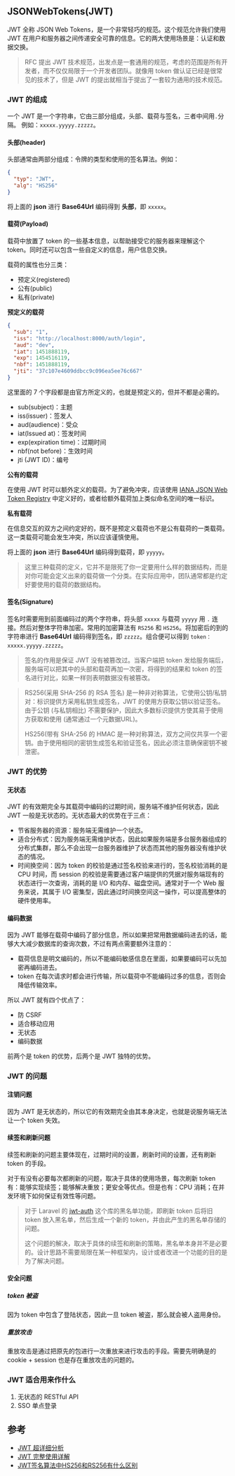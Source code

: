 ## JSONWebTokens(JWT)

JWT 全称 JSON Web Tokens，是一个非常轻巧的规范。这个规范允许我们使用 JWT 在用户和服务器之间传递安全可靠的信息。它的两大使用场景是：认证和数据交换。

> RFC 提出 JWT 技术规范，出发点是一套通用的规范，考虑的范围是所有开发者，而不仅仅局限于一个开发者团队。就像用 token 做认证已经是很常见的技术了，但是 JWT 的提出就相当于提出了一套较为通用的技术规范。

###  JWT 的组成

一个 JWT 是一个字符串，它由三部分组成，头部、载荷与签名，三者中间用`.`分隔。
例如：`xxxxx.yyyyy.zzzzz`。

#### 头部(header)

头部通常由两部分组成：令牌的类型和使用的签名算法。例如：

```json
{
  "typ": "JWT",
  "alg": "HS256"
}
```

将上面的 **json** 进行 **Base64Url** 编码得到 **头部**，即 `xxxxx`。

#### 载荷(Payload)

载荷中放置了 token 的一些基本信息，以帮助接受它的服务器来理解这个 token。同时还可以包含一些自定义的信息，用户信息交换。

载荷的属性也分三类：

- 预定义(registered)
- 公有(public)
- 私有(private)

**预定义的载荷**

```json
{
  "sub": "1",
  "iss": "http://localhost:8000/auth/login",
  "aud": "dev",
  "iat": 1451888119,
  "exp": 1454516119,
  "nbf": 1451888119,
  "jti": "37c107e4609ddbcc9c096ea5ee76c667"
}
```

这里面的 7 个字段都是由官方所定义的，也就是预定义的，但并不都是必需的。

- sub(subject)：主题
- iss(issuer)：签发人
- aud(audience)：受众
- iat(Issued at)：签发时间
- exp(expiration time)：过期时间
- nbf(not before)：生效时间
- jti (JWT ID)：编号

**公有的载荷**

在使用 JWT 时可以额外定义的载荷。为了避免冲突，应该使用 [IANA JSON Web Token Registry](https://www.iana.org/assignments/jwt/jwt.xhtml) 中定义好的，或者给额外载荷加上类似命名空间的唯一标识。

**私有载荷**

在信息交互的双方之间约定好的，既不是预定义载荷也不是公有载荷的一类载荷。这一类载荷可能会发生冲突，所以应该谨慎使用。

将上面的 **json** 进行 **Base64Url** 编码得到载荷，即 `yyyyy`。

> 这里三种载荷的定义，它并不是限死了你一定要用什么样的数据结构，而是对你可能会定义出来的载荷做一个分类。在实际应用中，团队通常都是约定好要使用的载荷的数据结构。

#### 签名(Signature)

签名时需要用到前面编码过的两个字符串，将头部 `xxxxx` 与载荷 `yyyyy` 用 `.` 连接。然后对整体字符串加密。常用的加密算法有 `RS256` 和 `HS256`。将加密后的到的字符串进行 **Base64Url** 编码得到签名，即 `zzzzz`。组合便可以得到 `token：xxxxx.yyyyy.zzzzz`。

> 签名的作用是保证 JWT 没有被篡改过。当客户端把 token 发给服务端后，服务端可以把其中的头部和载荷再加一次密，将得到的结果和 token 的签名进行对比，如果一样则表明数据没有被篡改。

> RS256(采用 SHA-256 的 RSA 签名) 是一种非对称算法，它使用公钥/私钥对：标识提供方采用私钥生成签名，JWT 的使用方获取公钥以验证签名。由于公钥 (与私钥相比) 不需要保护，因此大多数标识提供方使其易于使用方获取和使用 (通常通过一个元数据URL)。
>
> HS256(带有 SHA-256 的 HMAC 是一种对称算法，双方之间仅共享一个密钥。由于使用相同的密钥生成签名和验证签名，因此必须注意确保密钥不被泄密。

### JWT 的优势

#### 无状态

JWT 的有效期完全与其载荷中编码的过期时间，服务端不维护任何状态，因此 JWT 一般是无状态的。无状态最大的优势在于三点：

- 节省服务器的资源：服务端无需维护一个状态。
- 适合分布式：因为服务端无需维护状态，因此如果服务端是多台服务器组成的分布式集群，那么不会出现一台服务器维护了状态而其他的服务器没有维护状态的情况。
- 时间换空间：因为 token 的校验是通过签名校验来进行的，签名校验消耗的是 CPU 时间，而 session 的校验是需要通过客户端提供的凭据对服务端现有的状态进行一次查询，消耗的是 I/O 和内存、磁盘空间。通常对于一个 Web 服务来说，其属于 I/O 密集型，因此通过时间换空间这一操作，可以提高整体的硬件使用率。

#### 编码数据

因为 JWT 能够在载荷中编码了部分信息，所以如果把常用数据编码进去的话，能够大大减少数据库的查询次数，不过有两点需要额外注意的：

- 载荷信息是明文编码的，所以不能编码敏感信息在里面，如果要编码可以先加密再编码进去。
- token 在每次请求时都会进行传输，所以载荷中不能编码过多的信息，否则会降低传输效率。

所以 JWT 就有四个优点了：

- 防 CSRF
- 适合移动应用
- 无状态
- 编码数据

前两个是 token 的优势，后两个是 JWT 独特的优势。

### JWT 的问题

#### 注销问题

因为 JWT 是无状态的，所以它的有效期完全由其本身决定，也就是说服务端无法让一个 token 失效。

#### 续签和刷新问题

续签和刷新的问题主要体现在，过期时间的设置，刷新时间的设置，还有刷新 token 的手段。

对于有没有必要每次都刷新的问题，取决于具体的使用场景，每次刷新 token 有：能够实现续签；能够解决重放；更安全等优点。但是也有：CPU 消耗；在并发环境下如何保证有效性等问题。

> 对于 Laravel 的 [jwt-auth](https://github.com/tymondesigns/jwt-auth) 这个库的黑名单功能，即刷新 token 后将旧 token 放入黑名单，然后生成一个新的 token，并由此产生的黑名单存储的问题。
> 
> 这个问题的解决，取决于具体的续签和刷新的策略，黑名单本身并不是必要的。设计思路不需要局限在某一种框架内，设计或者改进一个功能的目的是为了解决问题。

#### 安全问题

##### token 被盗

因为 token 中包含了登陆状态，因此一旦 token 被盗，那么就会被人盗用身份。

##### 重放攻击

重放攻击是通过把原先的包进行一次重放来进行攻击的手段。需要先明确是的 cookie + session 也是存在重放攻击的问题的。

### JWT 适合用来作什么

1. 无状态的 RESTful API
2. SSO 单点登录

## 参考

- [JWT 超详细分析 ](https://learnku.com/articles/17883#de9435)
- [JWT 完整使用详解 ](https://learnku.com/articles/10885/full-use-of-jwt)
- [JWT签名算法中HS256和RS256有什么区别](https://www.jianshu.com/p/cba0dfe4ad4a)